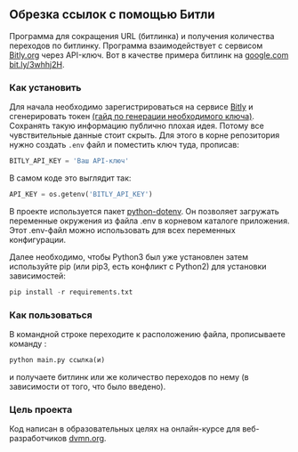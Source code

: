 ## Обрезка ссылок с помощью Битли
Программа для сокращения URL (битлинка) и получения количества переходов по битлинку. Программа взаимодействует с сервисом [Bitly.org](https://bitly.com) через API-ключ.
Вот в качестве примера битлинк на [google.com](https://www.google.com/) [bit.ly/3whhj2H](https://bit.ly/3whhj2H).
### Как установить
Для начала необходимо зарегистрироваться на сервисе [Bitly](https://bitly.com) и сгенерировать токен [(гайд по генерации необходимого ключа)](https://support.bitly.com/hc/en-us/articles/230647907-How-do-I-generate-an-OAuth-access-token-for-the-Bitly-API-).
Сохранять такую информацию публично плохая идея. Потому все чувствительные данные стоит скрыть. Для этого в корне репозитория нужно создать ```.env``` файл и поместить ключ туда, прописав:
```python 
BITLY_API_KEY = 'Ваш API-ключ'
```

В самом коде это выглядит так:
``` python
API_KEY = os.getenv('BITLY_API_KEY')
```
В проекте используется пакет [python-dotenv](https://github.com/theskumar/python-dotenv). Он позволяет загружать переменные окружения из файла .env в корневом каталоге приложения.
Этот .env-файл можно использовать для всех переменных конфигурации.

Далее необходимо, чтобы Python3 был уже установлен затем используйте pip (или pip3, есть конфликт с Python2) для установки зависимостей:
```python
pip install -r requirements.txt
```
### Как пользоваться
В командной строке переходите к расположению файла, прописываете команду :
```python
python main.py ссылка(и) 
```  
и получаете битлинк или же количество переходов по нему (в зависимости от того, что было введено).
### Цель проекта
Код написан в образовательных целях на онлайн-курсе для веб-разработчиков [dvmn.org](https://dvmn.com).
